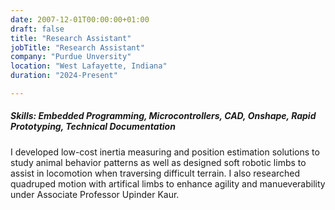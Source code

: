 ```yaml
---
date: 2007-12-01T00:00:00+01:00
draft: false
title: "Research Assistant"
jobTitle: "Research Assistant"
company: "Purdue Unversity"
location: "West Lafayette, Indiana"
duration: "2024-Present"

---
```

##### Skills: Embedded Programming, Microcontrollers, CAD, Onshape, Rapid Prototyping, Technical Documentation

I developed low-cost inertia measuring and position estimation solutions to study animal behavior patterns as well as designed soft robotic limbs to assist in locomotion when traversing difficult terrain. I also researched quadruped motion with artifical limbs to enhance agility and manueverability under Associate Professor Upinder Kaur.